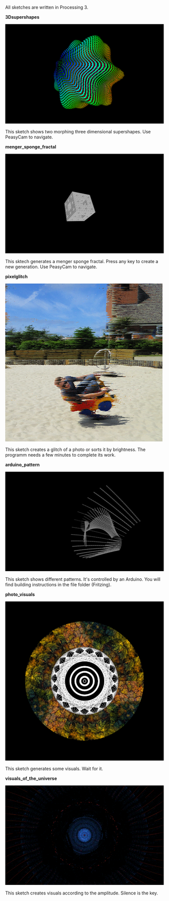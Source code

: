 All sketches are written in Processing 3.


**3Dsupershapes**

![](/img/p01.png)

This sketch shows two morphing three dimensional supershapes. Use PeasyCam to navigate.


**menger_sponge_fractal**

![](/img/p02.png)

This sktech generates a menger sponge fractal. Press any key to create a new generation. Use PeasyCam to navigate.


**pixelglitch**

![](/img/p03.png)

This sketch creates a glitch of a photo or sorts it by brightness. The programm needs a few minutes to complete its work.


**arduino_pattern**

![](/img/p04.png)

This sketch shows different patterns. It's controlled by an Arduino. You will find building instructions in the file folder (Fritzing).

**photo_visuals**

![](/img/p05.png)

This sketch generates some visuals. Wait for it.


**visuals_of_the_universe**

![](/img/p06.png)

This sketch creates visuals according to the amplitude. Silence is the key.